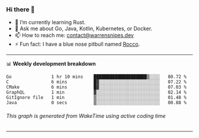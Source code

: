 ### Hi there 👋

- 🌱 I’m currently learning Rust.
- 💬 Ask me about Go, Java, Kotlin, Kubernetes, or Docker.
- 📫 How to reach me: contact@warrensnipes.dev
- ⚡ Fun fact: I have a blue nose pitbull named [Rocco](https://i.imgur.com/iLsSCKu.jpg).

-------

📊 **Weekly development breakdown**
<!--START_SECTION:waka-->

```text
Go               1 hr 10 mins    ████████████████████▒░░░░   80.72 %
C                6 mins          █▓░░░░░░░░░░░░░░░░░░░░░░░   07.22 %
CMake            6 mins          █▓░░░░░░░░░░░░░░░░░░░░░░░   07.03 %
GraphQL          1 min           ▓░░░░░░░░░░░░░░░░░░░░░░░░   02.14 %
GitIgnore file   1 min           ▒░░░░░░░░░░░░░░░░░░░░░░░░   01.48 %
Java             0 secs          ▒░░░░░░░░░░░░░░░░░░░░░░░░   00.88 %
```

<!--END_SECTION:waka-->
###### *This graph is generated from WakeTime using active coding time*
-------
